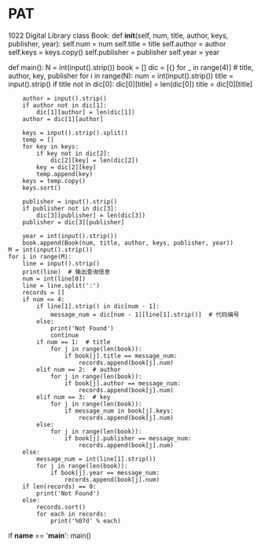 # PAT
1022 Digital Library
class Book:
    def __init__(self, num, title, author, keys, publisher, year):
        self.num = num
        self.title = title
        self.author = author
        self.keys = keys.copy()
        self.publisher = publisher
        self.year = year


def main():
    N = int(input().strip())
    book = []
    dic = [{} for _ in range(4)]  # title, author, key, publisher
    for i in range(N):
        num = int(input().strip())
        title = input().strip()
        if title not in dic[0]:
            dic[0][title] = len(dic[0])
        title = dic[0][title]

        author = input().strip()
        if author not in dic[1]:
            dic[1][author] = len(dic[1])
        author = dic[1][author]

        keys = input().strip().split()
        temp = []
        for key in keys:
            if key not in dic[2]:
                dic[2][key] = len(dic[2])
            key = dic[2][key]
            temp.append(key)
        keys = temp.copy()
        keys.sort()

        publisher = input().strip()
        if publisher not in dic[3]:
            dic[3][publisher] = len(dic[3])
        publisher = dic[3][publisher]

        year = int(input().strip())
        book.append(Book(num, title, author, keys, publisher, year))
    M = int(input().strip())
    for i in range(M):
        line = input().strip()
        print(line)  # 输出查询信息
        num = int(line[0])
        line = line.split(':')
        records = []
        if num <= 4:
            if line[1].strip() in dic[num - 1]:
                message_num = dic[num - 1][line[1].strip()]  # 代码编号
            else:
                print('Not Found')
                continue
            if num == 1:  # title
                for j in range(len(book)):
                    if book[j].title == message_num:
                        records.append(book[j].num)
            elif num == 2:  # author
                for j in range(len(book)):
                    if book[j].author == message_num:
                        records.append(book[j].num)
            elif num == 3:  # key
                for j in range(len(book)):
                    if message_num in book[j].keys:
                        records.append(book[j].num)
            else:
                for j in range(len(book)):
                    if book[j].publisher == message_num:
                        records.append(book[j].num)
        else:
            message_num = int(line[1].strip())
            for j in range(len(book)):
                if book[j].year == message_num:
                    records.append(book[j].num)
        if len(records) == 0:
            print('Not Found')
        else:
            records.sort()
            for each in records:
                print('%07d' % each)


if __name__ == '__main__':
    main()
